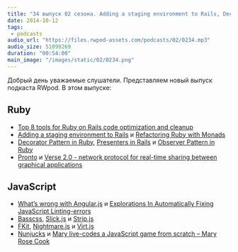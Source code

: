```yaml
---
title: "34 выпуск 02 сезона. Adding a staging environment to Rails, Decorator Pattern in Ruby, Pronto, Basscss, FKit, Nunjucks и прочее"
date: 2014-10-12
tags:
 - podcasts
audio_url: "https://files.rwpod-assets.com/podcasts/02/0234.mp3"
audio_size: 51899269
duration: "00:54:00"
main_image: "/images/static/02/0234.png"
---
```


Добрый день уважаемые слушатели. Представляем новый выпуск подкаста RWpod. В этом выпуске:

## Ruby

 - [Top 8 tools for Ruby on Rails code optimization and cleanup](https://www.infinum.co/the-capsized-eight/articles/top-8-tools-for-ruby-on-rails-code-optimization-and-cleanup)
 - [Adding a staging environment to Rails](http://emaxime.com/2014/adding-a-staging-environment-to-rails.html) и [Refactoring Ruby with Monads](http://codon.com/refactoring-ruby-with-monads)
 - [Decorator Pattern in Ruby](http://nithinbekal.com/posts/ruby-decorators/), [Presenters in Rails](http://nithinbekal.com/posts/rails-presenters/) и [Observer Pattern in Ruby](https://medium.com/@mitchocail/observer-pattern-in-ruby-e80ac3c1dac7)
 - [Pronto](https://github.com/mmozuras/pronto) и [Verse 2.0 - network protocol for real-time sharing between graphical applications](http://verse.github.io/)

## JavaScript

 - [What’s wrong with Angular.js](https://medium.com/este-js-framework/whats-wrong-with-angular-js-97b0a787f903) и [Explorations In Automatically Fixing JavaScript Linting-errors](http://addyosmani.com/blog/fixmyjs/)
 - [Basscss](http://www.basscss.com/), [Slick.js](http://kenwheeler.github.io/slick/) и [Strip.js](http://www.stripjs.com/)
 - [FKit](http://nullobject.github.io/fkit/), [Nightmare.js](http://www.nightmarejs.org/) и [Virt.js](http://virtjs.com/)
 - [Nunjucks](http://mozilla.github.io/nunjucks/) и [Mary live-codes a JavaScript game from scratch – Mary Rose Cook](http://vimeo.com/105955605)



